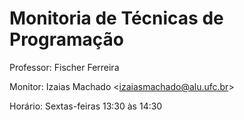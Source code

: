 # Monitoria de Técnicas de Programação

Professor: Fischer Ferreira

Monitor: Izaias Machado <<izaiasmachado@alu.ufc.br>>

Horário: Sextas-feiras 13:30 às 14:30